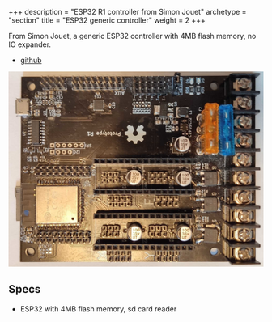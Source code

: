 +++
description = "ESP32 R1 controller from Simon Jouet"
archetype = "section"
title = "ESP32 generic controller"
weight = 2
+++

From Simon Jouet, a generic ESP32 controller with 4MB flash memory, no IO expander.
* [github](https://github.com/simon-jouet/ESP32Controller)

![image](r1.jpg?width=400px)

## Specs
* ESP32 with 4MB flash memory, sd card reader





